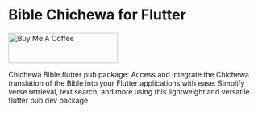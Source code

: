 # Bible Chichewa for Flutter
<a href="https://www.buymeacoffee.com/m2kdevelopments" target="_blank">
<img src="https://cdn.buymeacoffee.com/buttons/v2/default-yellow.png" alt="Buy Me A Coffee" style="height: 60px !important;width: 217px !important;" >
</a>

Chichewa Bible flutter pub package: Access and integrate the Chichewa translation of the Bible into your Flutter applications with ease. Simplify verse retrieval, text search, and more using this lightweight and versatile flutter pub dev package.
